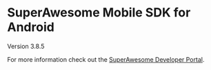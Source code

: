 SuperAwesome Mobile SDK for Android
===================================

Version 3.8.5

For more information check out the [SuperAwesome Developer Portal](https://developers.superawesome.tv/extdocs/sa-mobile-sdk-android/html/index.html).
